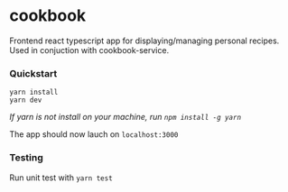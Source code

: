 # cookbook

Frontend react typescript app for displaying/managing personal recipes. Used in conjuction with cookbook-service.

### Quickstart

    yarn install
    yarn dev

*If yarn is not install on your machine, run `npm install -g yarn`*

The app should now lauch on `localhost:3000`

### Testing

Run unit test with `yarn test`
